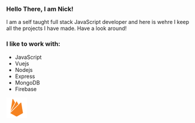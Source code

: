 ### Hello There, I am Nick!

I am a self taught full stack JavaScript developer and here is wehre I keep all the projects I have made.  Have a look around!

### I like to work with:
- JavaScript
- Vuejs
- Nodejs
- Express
- MongoDB
- Firebase

<img src="https://github.com/devicons/devicon/blob/master/icons/firebase/firebase-plain.svg" width="55" />
